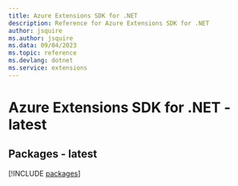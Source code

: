```yaml
---
title: Azure Extensions SDK for .NET
description: Reference for Azure Extensions SDK for .NET
author: jsquire
ms.author: jsquire
ms.data: 09/04/2023
ms.topic: reference
ms.devlang: dotnet
ms.service: extensions
---
```

# Azure Extensions SDK for .NET - latest
## Packages - latest
[!INCLUDE [packages](extensions-index.md)]